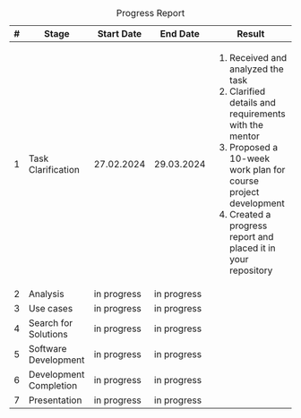 <table>
<caption>Progress Report</caption>
  <thead>
    <tr>
      <th>#</th>
      <th>Stage</th>
      <th>Start Date</th>
      <th>End Date</th>
      <th>Result</th>
    </tr>
  </thead>
  <tbody>
    <tr>
      <td>1</td>
      <td>Task Clarification</td>
      <td>27.02.2024</td>
      <td>29.03.2024</td>
      <td>
        <ol>
          <li>Received and analyzed the task</li>
          <li>Clarified details and requirements with the mentor</li>
          <li>Proposed a 10-week work plan for course project development</li>
          <li>Created a progress report and placed it in your repository</li>
        </ol>
      </td>
    </tr>
    <tr>
      <td>2</td>
      <td>Analysis</td>
      <td>in progress</td>
      <td>in progress</td>
      <td></td>
    </tr>
    <tr>
      <td>3</td>
      <td>Use cases</td>
      <td>in progress</td>
      <td>in progress</td>
      <td></td>
    </tr>
    <tr>
      <td>4</td>
      <td>Search for Solutions</td>
      <td>in progress</td>
      <td>in progress</td>
      <td>
      </td>
    </tr>
    <tr>
      <td>5</td>
      <td>Software Development</td>
      <td>in progress</td>
      <td>in progress</td>
      <td></td>
    </tr>
    <tr>
      <td>6</td>
      <td>Development Completion</td>
      <td>in progress</td>
      <td>in progress</td>
      <td></td>
    </tr>
    <tr>
      <td>7</td>
      <td>Presentation</td>
      <td>in progress</td>
      <td>in progress</td>
      <td></td>
    </tr>
  </tbody>
</table>

